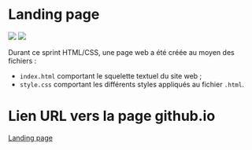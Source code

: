 # Landing page

![](https://img.shields.io/badge/HTML5-E34F26?style=for-the-badge&logo=html5&logoColor=white)
![](https://img.shields.io/badge/CSS3-1572B6?style=for-the-badge&logo=css3&logoColor=white)


Durant ce sprint HTML/CSS, une page web a été créée au moyen des fichiers : 
- `index.html` comportant le squelette textuel du site web ;
- `style.css` comportant les différents styles appliqués au fichier `.html`.

# Lien URL vers la page github.io

[Landing page](https://calcagnoloic.github.io/sprint_HTML_CSS/)
